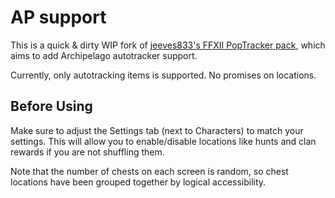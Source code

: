 # AP support

This is a quick & dirty WIP fork of [jeeves833's FFXII PopTracker pack](https://github.com/jeeves833/ffxii-poptracker), which aims to add Archipelago autotracker support.

Currently, only autotracking items is supported. No promises on locations.

## Before Using

Make sure to adjust the Settings tab (next to Characters) to match your settings. This will allow you to enable/disable locations like hunts and clan rewards if you are not shuffling them.

Note that the number of chests on each screen is random, so chest locations have been grouped together by logical accessibility.

